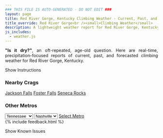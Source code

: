 ```yaml
---
### THIS FILE IS AUTO-GENERATED - DO NOT EDIT ###
layout: page
title: Red River Gorge, Kentucky Climbing Weather - Current, Past, and Forecasted Report
title_override: Red River Gorge<br /><small>Climbing Weather</small>
description: A lightweight weather report for Red River Gorge, Kentucky. Optimized for slow internet connections.
js_includes:
  - weather.js
---
```


<section class="measure center lh-copy f5-ns f6 ph2 mv4" style="text-align: justify;">
<strong>"Is it dry?"</strong>, an oft-repeated, age-old question. Here are real-time,
precipitation-focused reports of current, past, and forecasted climbing weather for Red River Gorge, Kentucky.
</section>

<p id="settings-toggle" class="mw5 b center tc hover-light-red black-70 pointer">Show Instructions</p>
<section id="settings" class="overflow-hidden" style="display:none;">
    <div class="mv2 ph2 center">
        <div class="fn f6 tc pv2">
            <p class="measure lh-copy center"><strong>Show/hide hourly forecasts</strong> by clicking the desired day.</p>
            <hr class="mw5 p0 mv2 o-60 b0 bt b--light-red light-red bg-light-red">
            <p class="measure lh-copy center"><strong>Current and Past conditions</strong> are measured by the nearest weather station. <strong>Forecast conditions</strong> are calculated and polled separately.</p>
            <hr class="mw5 p0 mv2 o-60 b0 bt b--light-red light-red bg-light-red">
            <p class="measure lh-copy center"><strong>Having issues?</strong> Try <a id="clear-cache" class="no-underline relative fancy-link light-red hover-light-red" href="#">clearing the local cache</a>.</p>
            <hr class="mw5 p0 mv2 o-60 b0 bt b--light-red light-red bg-light-red">
            <p class="measure lh-copy center">Weather data sourced from <a class="no-underline fancy-link relative light-red" target="_blank" href="https://www.weather.gov/documentation/services-web-api">weather.gov</a>.</p>
        </div>
    </div>
</section>
<section id="weather" data-crag="red-river-gorge-kentucky" class="mv4-ns mv3 ph2 center"></section>
<section id="nearby" class="tc lh-copy">
  <h3>Nearby Crags</h3>
<a class="nowrap no-underline fancy-link relative light-red mh3" href="/crags/jackson-falls-illinois-weather.html">Jackson Falls</a>
<a class="nowrap no-underline fancy-link relative light-red mh3" href="/crags/foster-falls-tennessee-weather.html">Foster Falls</a>
<a class="nowrap no-underline fancy-link relative light-red mh3" href="/crags/seneca-rocks-west-virginia-weather.html">Seneca Rocks</a>
</section>
<section id="nearby" class="tc lh-copy">
  <h3>Other Metros</h3>
  <select class="ma1 bg-near-white pa2" id="stateSel">
    <option value="Texas">Texas</option>
    <option value="Washington">Washington</option>
    <option value="Colorado">Colorado</option>
    <option value="Tennessee" selected>Tennessee</option>
    <option value="Utah">Utah</option>
    <option value="California">California</option>
  </select>
  <select class="ma1 bg-near-white pa2" id="citySel">
    <option value="Nashville" selected>Nashville</option>
  </select>
  <a id="selectMetro" class="f6 link dim ph3 pv2 ma1 dib white bg-light-red" href="/crags/nashville-tennessee-weather.html">Select Metro</a>
  <script>
    var states = [];
    states["Texas"] = "Austin"
    states["Washington"] = "Seattle"
    states["Colorado"] = "Denver"
    states["Tennessee"] = "Nashville"
    states["Utah"] = "Salt Lake City"
    states["California"] = "San Francisco|Los Angeles"
  </script>
</section>
{% include feedback.html %}
<p id="issues-toggle" class="mw5 b center tc hover-light-red black-70 pointer">Show Known Issues</p>
<section id="issues" class="overflow-hidden tc f6">
</section>

<script>
  var weekly_JKL_47_57 = {"updated":"2021-10-03T07:43:33+00:00","units":"us","forecastGenerator":"BaselineForecastGenerator","generatedAt":"2021-10-03T08:42:31+00:00","updateTime":"2021-10-03T07:43:33+00:00","validTimes":"2021-10-03T01:00:00+00:00/P8D","elevation":{"value":270.0528,"unitCode":"unit:m"},"periods":[{"number":1,"name":"Overnight","startTime":"2021-10-03T04:00:00-04:00","endTime":"2021-10-03T06:00:00-04:00","isDaytime":false,"temperature":63,"temperatureUnit":"F","temperatureTrend":"rising","windSpeed":"5 mph","windDirection":"SSW","icon":"https://api.weather.gov/icons/land/night/tsra,60?size=medium","shortForecast":"Showers And Thunderstorms Likely","detailedForecast":"Rain showers likely before 5am, then showers and thunderstorms likely. Cloudy. Low around 63, with temperatures rising to around 65 overnight. South southwest wind around 5 mph. Chance of precipitation is 60%. New rainfall amounts less than a tenth of an inch possible."},{"number":2,"name":"Sunday","startTime":"2021-10-03T06:00:00-04:00","endTime":"2021-10-03T18:00:00-04:00","isDaytime":true,"temperature":73,"temperatureUnit":"F","temperatureTrend":"falling","windSpeed":"5 to 9 mph","windDirection":"SSW","icon":"https://api.weather.gov/icons/land/day/tsra,80?size=medium","shortForecast":"Showers And Thunderstorms","detailedForecast":"Showers and thunderstorms. Cloudy. High near 73, with temperatures falling to around 69 in the afternoon. South southwest wind 5 to 9 mph, with gusts as high as 18 mph. Chance of precipitation is 80%. New rainfall amounts between a half and three quarters of an inch possible."},{"number":3,"name":"Sunday Night","startTime":"2021-10-03T18:00:00-04:00","endTime":"2021-10-04T06:00:00-04:00","isDaytime":false,"temperature":62,"temperatureUnit":"F","temperatureTrend":"rising","windSpeed":"2 to 7 mph","windDirection":"SSW","icon":"https://api.weather.gov/icons/land/night/tsra,80/tsra,50?size=medium","shortForecast":"Showers And Thunderstorms then Chance Showers And Thunderstorms","detailedForecast":"Showers and thunderstorms before 11pm, then a chance of showers and thunderstorms between 11pm and 2am, then a chance of showers and thunderstorms between 2am and 3am, then a slight chance of showers and thunderstorms. Mostly cloudy. Low around 62, with temperatures rising to around 63 overnight. South southwest wind 2 to 7 mph, with gusts as high as 16 mph. Chance of precipitation is 80%. New rainfall amounts between a quarter and half of an inch possible."},{"number":4,"name":"Monday","startTime":"2021-10-04T06:00:00-04:00","endTime":"2021-10-04T18:00:00-04:00","isDaytime":true,"temperature":75,"temperatureUnit":"F","temperatureTrend":"falling","windSpeed":"2 to 6 mph","windDirection":"SW","icon":"https://api.weather.gov/icons/land/day/tsra_sct,30/tsra_sct,40?size=medium","shortForecast":"Slight Chance Showers And Thunderstorms then Chance Showers And Thunderstorms","detailedForecast":"A slight chance of rain showers before 8am, then a slight chance of showers and thunderstorms between 8am and 11am, then a chance of showers and thunderstorms between 11am and 2pm, then a chance of showers and thunderstorms. Partly sunny. High near 75, with temperatures falling to around 71 in the afternoon. Southwest wind 2 to 6 mph. Chance of precipitation is 40%. New rainfall amounts less than a tenth of an inch possible."},{"number":5,"name":"Monday Night","startTime":"2021-10-04T18:00:00-04:00","endTime":"2021-10-05T06:00:00-04:00","isDaytime":false,"temperature":59,"temperatureUnit":"F","temperatureTrend":"rising","windSpeed":"2 mph","windDirection":"SW","icon":"https://api.weather.gov/icons/land/night/tsra_hi,40/sct?size=medium","shortForecast":"Chance Showers And Thunderstorms then Partly Cloudy","detailedForecast":"A chance of showers and thunderstorms before 10pm. Partly cloudy. Low around 59, with temperatures rising to around 60 overnight. Southwest wind around 2 mph. Chance of precipitation is 40%. New rainfall amounts less than a tenth of an inch possible."},{"number":6,"name":"Tuesday","startTime":"2021-10-05T06:00:00-04:00","endTime":"2021-10-05T18:00:00-04:00","isDaytime":true,"temperature":77,"temperatureUnit":"F","temperatureTrend":null,"windSpeed":"1 to 5 mph","windDirection":"ENE","icon":"https://api.weather.gov/icons/land/day/rain_showers,20/tsra_sct,40?size=medium","shortForecast":"Chance Rain Showers then Chance Showers And Thunderstorms","detailedForecast":"A chance of rain showers between 10am and 2pm, then a chance of showers and thunderstorms. Partly sunny, with a high near 77. Chance of precipitation is 40%."},{"number":7,"name":"Tuesday Night","startTime":"2021-10-05T18:00:00-04:00","endTime":"2021-10-06T06:00:00-04:00","isDaytime":false,"temperature":61,"temperatureUnit":"F","temperatureTrend":null,"windSpeed":"5 mph","windDirection":"E","icon":"https://api.weather.gov/icons/land/night/tsra_sct,40?size=medium","shortForecast":"Chance Showers And Thunderstorms","detailedForecast":"A chance of showers and thunderstorms before 11pm, then a chance of showers and thunderstorms. Mostly cloudy, with a low around 61. Chance of precipitation is 40%."},{"number":8,"name":"Wednesday","startTime":"2021-10-06T06:00:00-04:00","endTime":"2021-10-06T18:00:00-04:00","isDaytime":true,"temperature":75,"temperatureUnit":"F","temperatureTrend":null,"windSpeed":"6 mph","windDirection":"SE","icon":"https://api.weather.gov/icons/land/day/tsra,50/tsra,80?size=medium","shortForecast":"Showers And Thunderstorms","detailedForecast":"Showers and thunderstorms. Mostly cloudy, with a high near 75. Chance of precipitation is 80%."},{"number":9,"name":"Wednesday Night","startTime":"2021-10-06T18:00:00-04:00","endTime":"2021-10-07T06:00:00-04:00","isDaytime":false,"temperature":60,"temperatureUnit":"F","temperatureTrend":null,"windSpeed":"3 mph","windDirection":"ESE","icon":"https://api.weather.gov/icons/land/night/tsra_sct,70/tsra_sct,60?size=medium","shortForecast":"Showers And Thunderstorms Likely","detailedForecast":"Showers and thunderstorms likely. Mostly cloudy, with a low around 60. Chance of precipitation is 70%."},{"number":10,"name":"Thursday","startTime":"2021-10-07T06:00:00-04:00","endTime":"2021-10-07T18:00:00-04:00","isDaytime":true,"temperature":74,"temperatureUnit":"F","temperatureTrend":null,"windSpeed":"1 to 5 mph","windDirection":"ESE","icon":"https://api.weather.gov/icons/land/day/tsra_sct,50/tsra_sct,70?size=medium","shortForecast":"Showers And Thunderstorms Likely","detailedForecast":"A chance of rain showers before 8am, then showers and thunderstorms likely. Mostly cloudy, with a high near 74. Chance of precipitation is 70%."},{"number":11,"name":"Thursday Night","startTime":"2021-10-07T18:00:00-04:00","endTime":"2021-10-08T06:00:00-04:00","isDaytime":false,"temperature":59,"temperatureUnit":"F","temperatureTrend":null,"windSpeed":"3 mph","windDirection":"SSE","icon":"https://api.weather.gov/icons/land/night/tsra_sct,70/tsra_sct,30?size=medium","shortForecast":"Showers And Thunderstorms Likely","detailedForecast":"Showers and thunderstorms likely. Mostly cloudy, with a low around 59. Chance of precipitation is 70%."},{"number":12,"name":"Friday","startTime":"2021-10-08T06:00:00-04:00","endTime":"2021-10-08T18:00:00-04:00","isDaytime":true,"temperature":74,"temperatureUnit":"F","temperatureTrend":null,"windSpeed":"3 mph","windDirection":"SW","icon":"https://api.weather.gov/icons/land/day/rain_showers,30/tsra_hi,50?size=medium","shortForecast":"Chance Rain Showers","detailedForecast":"A chance of rain showers before 2pm, then a chance of showers and thunderstorms. Partly sunny, with a high near 74. Chance of precipitation is 50%."},{"number":13,"name":"Friday Night","startTime":"2021-10-08T18:00:00-04:00","endTime":"2021-10-09T06:00:00-04:00","isDaytime":false,"temperature":57,"temperatureUnit":"F","temperatureTrend":null,"windSpeed":"2 mph","windDirection":"SSW","icon":"https://api.weather.gov/icons/land/night/tsra_hi,40/sct?size=medium","shortForecast":"Chance Showers And Thunderstorms then Partly Cloudy","detailedForecast":"A chance of showers and thunderstorms before 10pm. Partly cloudy, with a low around 57. Chance of precipitation is 40%."},{"number":14,"name":"Saturday","startTime":"2021-10-09T06:00:00-04:00","endTime":"2021-10-09T18:00:00-04:00","isDaytime":true,"temperature":76,"temperatureUnit":"F","temperatureTrend":null,"windSpeed":"5 mph","windDirection":"SSW","icon":"https://api.weather.gov/icons/land/day/sct/rain_showers,20?size=medium","shortForecast":"Mostly Sunny then Slight Chance Rain Showers","detailedForecast":"A slight chance of rain showers after 1pm. Mostly sunny, with a high near 76. Chance of precipitation is 20%."}]}
  var hourly_JKL_47_57 = {"@context":["https://geojson.org/geojson-ld/geojson-context.jsonld",{"@version":"1.1","wx":"https://api.weather.gov/ontology#","geo":"http://www.opengis.net/ont/geosparql#","unit":"http://codes.wmo.int/common/unit/","@vocab":"https://api.weather.gov/ontology#"}],"type":"Feature","geometry":{"type":"Polygon","coordinates":[[[-83.7102083,37.7926247],[-83.7125498,37.7704513],[-83.68449530000001,37.7685983],[-83.6821481,37.7907716],[-83.7102083,37.7926247]]]},"properties":{"updated":"2021-10-03T07:43:33+00:00","units":"us","forecastGenerator":"HourlyForecastGenerator","generatedAt":"2021-10-03T08:42:32+00:00","updateTime":"2021-10-03T07:43:33+00:00","validTimes":"2021-10-03T01:00:00+00:00/P8D","elevation":{"value":270.0528,"unitCode":"unit:m"},"periods":[{"number":1,"name":"","startTime":"2021-10-03T04:00:00-04:00","endTime":"2021-10-03T05:00:00-04:00","isDaytime":false,"temperature":66,"temperatureUnit":"F","temperatureTrend":null,"windSpeed":"5 mph","windDirection":"SSW","icon":"https://api.weather.gov/icons/land/night/rain_showers,60?size=small","shortForecast":"Rain Showers Likely","detailedForecast":""},{"number":2,"name":"","startTime":"2021-10-03T05:00:00-04:00","endTime":"2021-10-03T06:00:00-04:00","isDaytime":false,"temperature":65,"temperatureUnit":"F","temperatureTrend":null,"windSpeed":"5 mph","windDirection":"SSW","icon":"https://api.weather.gov/icons/land/night/tsra,60?size=small","shortForecast":"Showers And Thunderstorms Likely","detailedForecast":""},{"number":3,"name":"","startTime":"2021-10-03T06:00:00-04:00","endTime":"2021-10-03T07:00:00-04:00","isDaytime":true,"temperature":63,"temperatureUnit":"F","temperatureTrend":null,"windSpeed":"5 mph","windDirection":"SSW","icon":"https://api.weather.gov/icons/land/day/tsra,60?size=small","shortForecast":"Showers And Thunderstorms Likely","detailedForecast":""},{"number":4,"name":"","startTime":"2021-10-03T07:00:00-04:00","endTime":"2021-10-03T08:00:00-04:00","isDaytime":true,"temperature":63,"temperatureUnit":"F","temperatureTrend":null,"windSpeed":"6 mph","windDirection":"SSW","icon":"https://api.weather.gov/icons/land/day/tsra,60?size=small","shortForecast":"Showers And Thunderstorms Likely","detailedForecast":""},{"number":5,"name":"","startTime":"2021-10-03T08:00:00-04:00","endTime":"2021-10-03T09:00:00-04:00","isDaytime":true,"temperature":65,"temperatureUnit":"F","temperatureTrend":null,"windSpeed":"6 mph","windDirection":"S","icon":"https://api.weather.gov/icons/land/day/tsra,60?size=small","shortForecast":"Showers And Thunderstorms Likely","detailedForecast":""},{"number":6,"name":"","startTime":"2021-10-03T09:00:00-04:00","endTime":"2021-10-03T10:00:00-04:00","isDaytime":true,"temperature":66,"temperatureUnit":"F","temperatureTrend":null,"windSpeed":"8 mph","windDirection":"SSW","icon":"https://api.weather.gov/icons/land/day/tsra,60?size=small","shortForecast":"Showers And Thunderstorms Likely","detailedForecast":""},{"number":7,"name":"","startTime":"2021-10-03T10:00:00-04:00","endTime":"2021-10-03T11:00:00-04:00","isDaytime":true,"temperature":68,"temperatureUnit":"F","temperatureTrend":null,"windSpeed":"7 mph","windDirection":"SSW","icon":"https://api.weather.gov/icons/land/day/tsra,70?size=small","shortForecast":"Showers And Thunderstorms Likely","detailedForecast":""},{"number":8,"name":"","startTime":"2021-10-03T11:00:00-04:00","endTime":"2021-10-03T12:00:00-04:00","isDaytime":true,"temperature":69,"temperatureUnit":"F","temperatureTrend":null,"windSpeed":"7 mph","windDirection":"SSW","icon":"https://api.weather.gov/icons/land/day/tsra,80?size=small","shortForecast":"Showers And Thunderstorms","detailedForecast":""},{"number":9,"name":"","startTime":"2021-10-03T12:00:00-04:00","endTime":"2021-10-03T13:00:00-04:00","isDaytime":true,"temperature":70,"temperatureUnit":"F","temperatureTrend":null,"windSpeed":"8 mph","windDirection":"SSW","icon":"https://api.weather.gov/icons/land/day/tsra,80?size=small","shortForecast":"Showers And Thunderstorms","detailedForecast":""},{"number":10,"name":"","startTime":"2021-10-03T13:00:00-04:00","endTime":"2021-10-03T14:00:00-04:00","isDaytime":true,"temperature":72,"temperatureUnit":"F","temperatureTrend":null,"windSpeed":"9 mph","windDirection":"SSW","icon":"https://api.weather.gov/icons/land/day/tsra,80?size=small","shortForecast":"Showers And Thunderstorms","detailedForecast":""},{"number":11,"name":"","startTime":"2021-10-03T14:00:00-04:00","endTime":"2021-10-03T15:00:00-04:00","isDaytime":true,"temperature":71,"temperatureUnit":"F","temperatureTrend":null,"windSpeed":"8 mph","windDirection":"SSW","icon":"https://api.weather.gov/icons/land/day/tsra,70?size=small","shortForecast":"Showers And Thunderstorms Likely","detailedForecast":""},{"number":12,"name":"","startTime":"2021-10-03T15:00:00-04:00","endTime":"2021-10-03T16:00:00-04:00","isDaytime":true,"temperature":72,"temperatureUnit":"F","temperatureTrend":null,"windSpeed":"8 mph","windDirection":"SSW","icon":"https://api.weather.gov/icons/land/day/tsra,70?size=small","shortForecast":"Showers And Thunderstorms Likely","detailedForecast":""},{"number":13,"name":"","startTime":"2021-10-03T16:00:00-04:00","endTime":"2021-10-03T17:00:00-04:00","isDaytime":true,"temperature":70,"temperatureUnit":"F","temperatureTrend":null,"windSpeed":"7 mph","windDirection":"SSW","icon":"https://api.weather.gov/icons/land/day/tsra,70?size=small","shortForecast":"Showers And Thunderstorms Likely","detailedForecast":""},{"number":14,"name":"","startTime":"2021-10-03T17:00:00-04:00","endTime":"2021-10-03T18:00:00-04:00","isDaytime":true,"temperature":69,"temperatureUnit":"F","temperatureTrend":null,"windSpeed":"7 mph","windDirection":"SSW","icon":"https://api.weather.gov/icons/land/day/tsra,70?size=small","shortForecast":"Showers And Thunderstorms Likely","detailedForecast":""},{"number":15,"name":"","startTime":"2021-10-03T18:00:00-04:00","endTime":"2021-10-03T19:00:00-04:00","isDaytime":false,"temperature":69,"temperatureUnit":"F","temperatureTrend":null,"windSpeed":"7 mph","windDirection":"SSW","icon":"https://api.weather.gov/icons/land/night/tsra,80?size=small","shortForecast":"Showers And Thunderstorms","detailedForecast":""},{"number":16,"name":"","startTime":"2021-10-03T19:00:00-04:00","endTime":"2021-10-03T20:00:00-04:00","isDaytime":false,"temperature":67,"temperatureUnit":"F","temperatureTrend":null,"windSpeed":"6 mph","windDirection":"S","icon":"https://api.weather.gov/icons/land/night/tsra?size=small","shortForecast":"Showers And Thunderstorms Likely","detailedForecast":""},{"number":17,"name":"","startTime":"2021-10-03T20:00:00-04:00","endTime":"2021-10-03T21:00:00-04:00","isDaytime":false,"temperature":66,"temperatureUnit":"F","temperatureTrend":null,"windSpeed":"6 mph","windDirection":"SSW","icon":"https://api.weather.gov/icons/land/night/tsra?size=small","shortForecast":"Showers And Thunderstorms Likely","detailedForecast":""},{"number":18,"name":"","startTime":"2021-10-03T21:00:00-04:00","endTime":"2021-10-03T22:00:00-04:00","isDaytime":false,"temperature":65,"temperatureUnit":"F","temperatureTrend":null,"windSpeed":"6 mph","windDirection":"SSW","icon":"https://api.weather.gov/icons/land/night/tsra?size=small","shortForecast":"Showers And Thunderstorms Likely","detailedForecast":""},{"number":19,"name":"","startTime":"2021-10-03T22:00:00-04:00","endTime":"2021-10-03T23:00:00-04:00","isDaytime":false,"temperature":64,"temperatureUnit":"F","temperatureTrend":null,"windSpeed":"6 mph","windDirection":"SSW","icon":"https://api.weather.gov/icons/land/night/tsra_sct?size=small","shortForecast":"Showers And Thunderstorms Likely","detailedForecast":""},{"number":20,"name":"","startTime":"2021-10-03T23:00:00-04:00","endTime":"2021-10-04T00:00:00-04:00","isDaytime":false,"temperature":64,"temperatureUnit":"F","temperatureTrend":null,"windSpeed":"5 mph","windDirection":"SSW","icon":"https://api.weather.gov/icons/land/night/tsra?size=small","shortForecast":"Chance Showers And Thunderstorms","detailedForecast":""},{"number":21,"name":"","startTime":"2021-10-04T00:00:00-04:00","endTime":"2021-10-04T01:00:00-04:00","isDaytime":false,"temperature":64,"temperatureUnit":"F","temperatureTrend":null,"windSpeed":"6 mph","windDirection":"SSW","icon":"https://api.weather.gov/icons/land/night/tsra?size=small","shortForecast":"Chance Showers And Thunderstorms","detailedForecast":""},{"number":22,"name":"","startTime":"2021-10-04T01:00:00-04:00","endTime":"2021-10-04T02:00:00-04:00","isDaytime":false,"temperature":64,"temperatureUnit":"F","temperatureTrend":null,"windSpeed":"5 mph","windDirection":"SSW","icon":"https://api.weather.gov/icons/land/night/tsra?size=small","shortForecast":"Chance Showers And Thunderstorms","detailedForecast":""},{"number":23,"name":"","startTime":"2021-10-04T02:00:00-04:00","endTime":"2021-10-04T03:00:00-04:00","isDaytime":false,"temperature":64,"temperatureUnit":"F","temperatureTrend":null,"windSpeed":"5 mph","windDirection":"SSW","icon":"https://api.weather.gov/icons/land/night/tsra?size=small","shortForecast":"Chance Showers And Thunderstorms","detailedForecast":""},{"number":24,"name":"","startTime":"2021-10-04T03:00:00-04:00","endTime":"2021-10-04T04:00:00-04:00","isDaytime":false,"temperature":63,"temperatureUnit":"F","temperatureTrend":null,"windSpeed":"3 mph","windDirection":"SSW","icon":"https://api.weather.gov/icons/land/night/tsra?size=small","shortForecast":"Slight Chance Showers And Thunderstorms","detailedForecast":""},{"number":25,"name":"","startTime":"2021-10-04T04:00:00-04:00","endTime":"2021-10-04T05:00:00-04:00","isDaytime":false,"temperature":63,"temperatureUnit":"F","temperatureTrend":null,"windSpeed":"3 mph","windDirection":"SW","icon":"https://api.weather.gov/icons/land/night/tsra?size=small","shortForecast":"Slight Chance Showers And Thunderstorms","detailedForecast":""},{"number":26,"name":"","startTime":"2021-10-04T05:00:00-04:00","endTime":"2021-10-04T06:00:00-04:00","isDaytime":false,"temperature":63,"temperatureUnit":"F","temperatureTrend":null,"windSpeed":"2 mph","windDirection":"SW","icon":"https://api.weather.gov/icons/land/night/rain_showers?size=small","shortForecast":"Slight Chance Rain Showers","detailedForecast":""},{"number":27,"name":"","startTime":"2021-10-04T06:00:00-04:00","endTime":"2021-10-04T07:00:00-04:00","isDaytime":true,"temperature":62,"temperatureUnit":"F","temperatureTrend":null,"windSpeed":"2 mph","windDirection":"SW","icon":"https://api.weather.gov/icons/land/day/rain_showers?size=small","shortForecast":"Slight Chance Rain Showers","detailedForecast":""},{"number":28,"name":"","startTime":"2021-10-04T07:00:00-04:00","endTime":"2021-10-04T08:00:00-04:00","isDaytime":true,"temperature":63,"temperatureUnit":"F","temperatureTrend":null,"windSpeed":"3 mph","windDirection":"SW","icon":"https://api.weather.gov/icons/land/day/rain_showers?size=small","shortForecast":"Slight Chance Rain Showers","detailedForecast":""},{"number":29,"name":"","startTime":"2021-10-04T08:00:00-04:00","endTime":"2021-10-04T09:00:00-04:00","isDaytime":true,"temperature":64,"temperatureUnit":"F","temperatureTrend":null,"windSpeed":"3 mph","windDirection":"SW","icon":"https://api.weather.gov/icons/land/day/tsra?size=small","shortForecast":"Slight Chance Showers And Thunderstorms","detailedForecast":""},{"number":30,"name":"","startTime":"2021-10-04T09:00:00-04:00","endTime":"2021-10-04T10:00:00-04:00","isDaytime":true,"temperature":65,"temperatureUnit":"F","temperatureTrend":null,"windSpeed":"5 mph","windDirection":"SW","icon":"https://api.weather.gov/icons/land/day/tsra_sct?size=small","shortForecast":"Slight Chance Showers And Thunderstorms","detailedForecast":""},{"number":31,"name":"","startTime":"2021-10-04T10:00:00-04:00","endTime":"2021-10-04T11:00:00-04:00","isDaytime":true,"temperature":66,"temperatureUnit":"F","temperatureTrend":null,"windSpeed":"6 mph","windDirection":"SW","icon":"https://api.weather.gov/icons/land/day/tsra_sct?size=small","shortForecast":"Slight Chance Showers And Thunderstorms","detailedForecast":""},{"number":32,"name":"","startTime":"2021-10-04T11:00:00-04:00","endTime":"2021-10-04T12:00:00-04:00","isDaytime":true,"temperature":69,"temperatureUnit":"F","temperatureTrend":null,"windSpeed":"6 mph","windDirection":"SW","icon":"https://api.weather.gov/icons/land/day/tsra_sct?size=small","shortForecast":"Chance Showers And Thunderstorms","detailedForecast":""},{"number":33,"name":"","startTime":"2021-10-04T12:00:00-04:00","endTime":"2021-10-04T13:00:00-04:00","isDaytime":true,"temperature":70,"temperatureUnit":"F","temperatureTrend":null,"windSpeed":"6 mph","windDirection":"SW","icon":"https://api.weather.gov/icons/land/day/tsra_sct?size=small","shortForecast":"Chance Showers And Thunderstorms","detailedForecast":""},{"number":34,"name":"","startTime":"2021-10-04T13:00:00-04:00","endTime":"2021-10-04T14:00:00-04:00","isDaytime":true,"temperature":71,"temperatureUnit":"F","temperatureTrend":null,"windSpeed":"6 mph","windDirection":"WSW","icon":"https://api.weather.gov/icons/land/day/tsra_hi?size=small","shortForecast":"Chance Showers And Thunderstorms","detailedForecast":""},{"number":35,"name":"","startTime":"2021-10-04T14:00:00-04:00","endTime":"2021-10-04T15:00:00-04:00","isDaytime":true,"temperature":72,"temperatureUnit":"F","temperatureTrend":null,"windSpeed":"6 mph","windDirection":"WSW","icon":"https://api.weather.gov/icons/land/day/tsra_hi?size=small","shortForecast":"Chance Showers And Thunderstorms","detailedForecast":""},{"number":36,"name":"","startTime":"2021-10-04T15:00:00-04:00","endTime":"2021-10-04T16:00:00-04:00","isDaytime":true,"temperature":73,"temperatureUnit":"F","temperatureTrend":null,"windSpeed":"5 mph","windDirection":"WSW","icon":"https://api.weather.gov/icons/land/day/tsra_hi?size=small","shortForecast":"Chance Showers And Thunderstorms","detailedForecast":""},{"number":37,"name":"","startTime":"2021-10-04T16:00:00-04:00","endTime":"2021-10-04T17:00:00-04:00","isDaytime":true,"temperature":72,"temperatureUnit":"F","temperatureTrend":null,"windSpeed":"3 mph","windDirection":"W","icon":"https://api.weather.gov/icons/land/day/tsra_hi?size=small","shortForecast":"Chance Showers And Thunderstorms","detailedForecast":""},{"number":38,"name":"","startTime":"2021-10-04T17:00:00-04:00","endTime":"2021-10-04T18:00:00-04:00","isDaytime":true,"temperature":71,"temperatureUnit":"F","temperatureTrend":null,"windSpeed":"3 mph","windDirection":"W","icon":"https://api.weather.gov/icons/land/day/tsra_hi?size=small","shortForecast":"Chance Showers And Thunderstorms","detailedForecast":""},{"number":39,"name":"","startTime":"2021-10-04T18:00:00-04:00","endTime":"2021-10-04T19:00:00-04:00","isDaytime":false,"temperature":69,"temperatureUnit":"F","temperatureTrend":null,"windSpeed":"2 mph","windDirection":"W","icon":"https://api.weather.gov/icons/land/night/tsra_hi?size=small","shortForecast":"Chance Showers And Thunderstorms","detailedForecast":""},{"number":40,"name":"","startTime":"2021-10-04T19:00:00-04:00","endTime":"2021-10-04T20:00:00-04:00","isDaytime":false,"temperature":67,"temperatureUnit":"F","temperatureTrend":null,"windSpeed":"2 mph","windDirection":"W","icon":"https://api.weather.gov/icons/land/night/tsra_hi?size=small","shortForecast":"Chance Showers And Thunderstorms","detailedForecast":""},{"number":41,"name":"","startTime":"2021-10-04T20:00:00-04:00","endTime":"2021-10-04T21:00:00-04:00","isDaytime":false,"temperature":65,"temperatureUnit":"F","temperatureTrend":null,"windSpeed":"2 mph","windDirection":"W","icon":"https://api.weather.gov/icons/land/night/tsra_hi?size=small","shortForecast":"Slight Chance Showers And Thunderstorms","detailedForecast":""},{"number":42,"name":"","startTime":"2021-10-04T21:00:00-04:00","endTime":"2021-10-04T22:00:00-04:00","isDaytime":false,"temperature":64,"temperatureUnit":"F","temperatureTrend":null,"windSpeed":"2 mph","windDirection":"W","icon":"https://api.weather.gov/icons/land/night/tsra_hi?size=small","shortForecast":"Slight Chance Showers And Thunderstorms","detailedForecast":""},{"number":43,"name":"","startTime":"2021-10-04T22:00:00-04:00","endTime":"2021-10-04T23:00:00-04:00","isDaytime":false,"temperature":64,"temperatureUnit":"F","temperatureTrend":null,"windSpeed":"1 mph","windDirection":"W","icon":"https://api.weather.gov/icons/land/night/sct?size=small","shortForecast":"Partly Cloudy","detailedForecast":""},{"number":44,"name":"","startTime":"2021-10-04T23:00:00-04:00","endTime":"2021-10-05T00:00:00-04:00","isDaytime":false,"temperature":63,"temperatureUnit":"F","temperatureTrend":null,"windSpeed":"1 mph","windDirection":"W","icon":"https://api.weather.gov/icons/land/night/sct?size=small","shortForecast":"Partly Cloudy","detailedForecast":""},{"number":45,"name":"","startTime":"2021-10-05T00:00:00-04:00","endTime":"2021-10-05T01:00:00-04:00","isDaytime":false,"temperature":63,"temperatureUnit":"F","temperatureTrend":null,"windSpeed":"1 mph","windDirection":"W","icon":"https://api.weather.gov/icons/land/night/sct?size=small","shortForecast":"Partly Cloudy","detailedForecast":""},{"number":46,"name":"","startTime":"2021-10-05T01:00:00-04:00","endTime":"2021-10-05T02:00:00-04:00","isDaytime":false,"temperature":62,"temperatureUnit":"F","temperatureTrend":null,"windSpeed":"2 mph","windDirection":"SW","icon":"https://api.weather.gov/icons/land/night/sct?size=small","shortForecast":"Partly Cloudy","detailedForecast":""},{"number":47,"name":"","startTime":"2021-10-05T02:00:00-04:00","endTime":"2021-10-05T03:00:00-04:00","isDaytime":false,"temperature":62,"temperatureUnit":"F","temperatureTrend":null,"windSpeed":"2 mph","windDirection":"SSW","icon":"https://api.weather.gov/icons/land/night/sct?size=small","shortForecast":"Partly Cloudy","detailedForecast":""},{"number":48,"name":"","startTime":"2021-10-05T03:00:00-04:00","endTime":"2021-10-05T04:00:00-04:00","isDaytime":false,"temperature":61,"temperatureUnit":"F","temperatureTrend":null,"windSpeed":"2 mph","windDirection":"S","icon":"https://api.weather.gov/icons/land/night/sct?size=small","shortForecast":"Partly Cloudy","detailedForecast":""},{"number":49,"name":"","startTime":"2021-10-05T04:00:00-04:00","endTime":"2021-10-05T05:00:00-04:00","isDaytime":false,"temperature":61,"temperatureUnit":"F","temperatureTrend":null,"windSpeed":"1 mph","windDirection":"ESE","icon":"https://api.weather.gov/icons/land/night/sct?size=small","shortForecast":"Partly Cloudy","detailedForecast":""},{"number":50,"name":"","startTime":"2021-10-05T05:00:00-04:00","endTime":"2021-10-05T06:00:00-04:00","isDaytime":false,"temperature":60,"temperatureUnit":"F","temperatureTrend":null,"windSpeed":"1 mph","windDirection":"ENE","icon":"https://api.weather.gov/icons/land/night/bkn?size=small","shortForecast":"Mostly Cloudy","detailedForecast":""},{"number":51,"name":"","startTime":"2021-10-05T06:00:00-04:00","endTime":"2021-10-05T07:00:00-04:00","isDaytime":true,"temperature":59,"temperatureUnit":"F","temperatureTrend":null,"windSpeed":"1 mph","windDirection":"ENE","icon":"https://api.weather.gov/icons/land/day/bkn?size=small","shortForecast":"Partly Sunny","detailedForecast":""},{"number":52,"name":"","startTime":"2021-10-05T07:00:00-04:00","endTime":"2021-10-05T08:00:00-04:00","isDaytime":true,"temperature":59,"temperatureUnit":"F","temperatureTrend":null,"windSpeed":"1 mph","windDirection":"ENE","icon":"https://api.weather.gov/icons/land/day/bkn?size=small","shortForecast":"Partly Sunny","detailedForecast":""},{"number":53,"name":"","startTime":"2021-10-05T08:00:00-04:00","endTime":"2021-10-05T09:00:00-04:00","isDaytime":true,"temperature":60,"temperatureUnit":"F","temperatureTrend":null,"windSpeed":"1 mph","windDirection":"ENE","icon":"https://api.weather.gov/icons/land/day/bkn?size=small","shortForecast":"Mostly Cloudy","detailedForecast":""},{"number":54,"name":"","startTime":"2021-10-05T09:00:00-04:00","endTime":"2021-10-05T10:00:00-04:00","isDaytime":true,"temperature":63,"temperatureUnit":"F","temperatureTrend":null,"windSpeed":"2 mph","windDirection":"ENE","icon":"https://api.weather.gov/icons/land/day/bkn?size=small","shortForecast":"Mostly Cloudy","detailedForecast":""},{"number":55,"name":"","startTime":"2021-10-05T10:00:00-04:00","endTime":"2021-10-05T11:00:00-04:00","isDaytime":true,"temperature":66,"temperatureUnit":"F","temperatureTrend":null,"windSpeed":"2 mph","windDirection":"ENE","icon":"https://api.weather.gov/icons/land/day/rain_showers?size=small","shortForecast":"Slight Chance Rain Showers","detailedForecast":""},{"number":56,"name":"","startTime":"2021-10-05T11:00:00-04:00","endTime":"2021-10-05T12:00:00-04:00","isDaytime":true,"temperature":69,"temperatureUnit":"F","temperatureTrend":null,"windSpeed":"3 mph","windDirection":"ENE","icon":"https://api.weather.gov/icons/land/day/rain_showers?size=small","shortForecast":"Slight Chance Rain Showers","detailedForecast":""},{"number":57,"name":"","startTime":"2021-10-05T12:00:00-04:00","endTime":"2021-10-05T13:00:00-04:00","isDaytime":true,"temperature":71,"temperatureUnit":"F","temperatureTrend":null,"windSpeed":"3 mph","windDirection":"E","icon":"https://api.weather.gov/icons/land/day/rain_showers?size=small","shortForecast":"Slight Chance Rain Showers","detailedForecast":""},{"number":58,"name":"","startTime":"2021-10-05T13:00:00-04:00","endTime":"2021-10-05T14:00:00-04:00","isDaytime":true,"temperature":73,"temperatureUnit":"F","temperatureTrend":null,"windSpeed":"3 mph","windDirection":"E","icon":"https://api.weather.gov/icons/land/day/rain_showers?size=small","shortForecast":"Chance Rain Showers","detailedForecast":""},{"number":59,"name":"","startTime":"2021-10-05T14:00:00-04:00","endTime":"2021-10-05T15:00:00-04:00","isDaytime":true,"temperature":74,"temperatureUnit":"F","temperatureTrend":null,"windSpeed":"3 mph","windDirection":"E","icon":"https://api.weather.gov/icons/land/day/tsra_sct?size=small","shortForecast":"Chance Showers And Thunderstorms","detailedForecast":""},{"number":60,"name":"","startTime":"2021-10-05T15:00:00-04:00","endTime":"2021-10-05T16:00:00-04:00","isDaytime":true,"temperature":75,"temperatureUnit":"F","temperatureTrend":null,"windSpeed":"3 mph","windDirection":"E","icon":"https://api.weather.gov/icons/land/day/tsra_hi?size=small","shortForecast":"Chance Showers And Thunderstorms","detailedForecast":""},{"number":61,"name":"","startTime":"2021-10-05T16:00:00-04:00","endTime":"2021-10-05T17:00:00-04:00","isDaytime":true,"temperature":75,"temperatureUnit":"F","temperatureTrend":null,"windSpeed":"5 mph","windDirection":"ENE","icon":"https://api.weather.gov/icons/land/day/tsra_sct?size=small","shortForecast":"Chance Showers And Thunderstorms","detailedForecast":""},{"number":62,"name":"","startTime":"2021-10-05T17:00:00-04:00","endTime":"2021-10-05T18:00:00-04:00","isDaytime":true,"temperature":74,"temperatureUnit":"F","temperatureTrend":null,"windSpeed":"5 mph","windDirection":"ENE","icon":"https://api.weather.gov/icons/land/day/tsra_sct?size=small","shortForecast":"Chance Showers And Thunderstorms","detailedForecast":""},{"number":63,"name":"","startTime":"2021-10-05T18:00:00-04:00","endTime":"2021-10-05T19:00:00-04:00","isDaytime":false,"temperature":72,"temperatureUnit":"F","temperatureTrend":null,"windSpeed":"5 mph","windDirection":"ENE","icon":"https://api.weather.gov/icons/land/night/tsra_sct?size=small","shortForecast":"Chance Showers And Thunderstorms","detailedForecast":""},{"number":64,"name":"","startTime":"2021-10-05T19:00:00-04:00","endTime":"2021-10-05T20:00:00-04:00","isDaytime":false,"temperature":69,"temperatureUnit":"F","temperatureTrend":null,"windSpeed":"3 mph","windDirection":"ENE","icon":"https://api.weather.gov/icons/land/night/tsra_sct?size=small","shortForecast":"Chance Showers And Thunderstorms","detailedForecast":""},{"number":65,"name":"","startTime":"2021-10-05T20:00:00-04:00","endTime":"2021-10-05T21:00:00-04:00","isDaytime":false,"temperature":66,"temperatureUnit":"F","temperatureTrend":null,"windSpeed":"3 mph","windDirection":"ENE","icon":"https://api.weather.gov/icons/land/night/tsra?size=small","shortForecast":"Chance Showers And Thunderstorms","detailedForecast":""},{"number":66,"name":"","startTime":"2021-10-05T21:00:00-04:00","endTime":"2021-10-05T22:00:00-04:00","isDaytime":false,"temperature":65,"temperatureUnit":"F","temperatureTrend":null,"windSpeed":"3 mph","windDirection":"E","icon":"https://api.weather.gov/icons/land/night/tsra?size=small","shortForecast":"Chance Showers And Thunderstorms","detailedForecast":""},{"number":67,"name":"","startTime":"2021-10-05T22:00:00-04:00","endTime":"2021-10-05T23:00:00-04:00","isDaytime":false,"temperature":64,"temperatureUnit":"F","temperatureTrend":null,"windSpeed":"3 mph","windDirection":"E","icon":"https://api.weather.gov/icons/land/night/tsra?size=small","shortForecast":"Chance Showers And Thunderstorms","detailedForecast":""},{"number":68,"name":"","startTime":"2021-10-05T23:00:00-04:00","endTime":"2021-10-06T00:00:00-04:00","isDaytime":false,"temperature":64,"temperatureUnit":"F","temperatureTrend":null,"windSpeed":"3 mph","windDirection":"E","icon":"https://api.weather.gov/icons/land/night/tsra?size=small","shortForecast":"Chance Showers And Thunderstorms","detailedForecast":""},{"number":69,"name":"","startTime":"2021-10-06T00:00:00-04:00","endTime":"2021-10-06T01:00:00-04:00","isDaytime":false,"temperature":64,"temperatureUnit":"F","temperatureTrend":null,"windSpeed":"3 mph","windDirection":"E","icon":"https://api.weather.gov/icons/land/night/tsra?size=small","shortForecast":"Chance Showers And Thunderstorms","detailedForecast":""},{"number":70,"name":"","startTime":"2021-10-06T01:00:00-04:00","endTime":"2021-10-06T02:00:00-04:00","isDaytime":false,"temperature":63,"temperatureUnit":"F","temperatureTrend":null,"windSpeed":"5 mph","windDirection":"ESE","icon":"https://api.weather.gov/icons/land/night/tsra?size=small","shortForecast":"Chance Showers And Thunderstorms","detailedForecast":""},{"number":71,"name":"","startTime":"2021-10-06T02:00:00-04:00","endTime":"2021-10-06T03:00:00-04:00","isDaytime":false,"temperature":63,"temperatureUnit":"F","temperatureTrend":null,"windSpeed":"5 mph","windDirection":"ESE","icon":"https://api.weather.gov/icons/land/night/rain_showers?size=small","shortForecast":"Chance Rain Showers","detailedForecast":""},{"number":72,"name":"","startTime":"2021-10-06T03:00:00-04:00","endTime":"2021-10-06T04:00:00-04:00","isDaytime":false,"temperature":63,"temperatureUnit":"F","temperatureTrend":null,"windSpeed":"5 mph","windDirection":"ESE","icon":"https://api.weather.gov/icons/land/night/rain_showers?size=small","shortForecast":"Chance Rain Showers","detailedForecast":""},{"number":73,"name":"","startTime":"2021-10-06T04:00:00-04:00","endTime":"2021-10-06T05:00:00-04:00","isDaytime":false,"temperature":63,"temperatureUnit":"F","temperatureTrend":null,"windSpeed":"3 mph","windDirection":"ESE","icon":"https://api.weather.gov/icons/land/night/rain_showers?size=small","shortForecast":"Chance Rain Showers","detailedForecast":""},{"number":74,"name":"","startTime":"2021-10-06T05:00:00-04:00","endTime":"2021-10-06T06:00:00-04:00","isDaytime":false,"temperature":63,"temperatureUnit":"F","temperatureTrend":null,"windSpeed":"3 mph","windDirection":"ESE","icon":"https://api.weather.gov/icons/land/night/tsra?size=small","shortForecast":"Chance Showers And Thunderstorms","detailedForecast":""},{"number":75,"name":"","startTime":"2021-10-06T06:00:00-04:00","endTime":"2021-10-06T07:00:00-04:00","isDaytime":true,"temperature":62,"temperatureUnit":"F","temperatureTrend":null,"windSpeed":"3 mph","windDirection":"ESE","icon":"https://api.weather.gov/icons/land/day/tsra?size=small","shortForecast":"Chance Showers And Thunderstorms","detailedForecast":""},{"number":76,"name":"","startTime":"2021-10-06T07:00:00-04:00","endTime":"2021-10-06T08:00:00-04:00","isDaytime":true,"temperature":62,"temperatureUnit":"F","temperatureTrend":null,"windSpeed":"5 mph","windDirection":"ESE","icon":"https://api.weather.gov/icons/land/day/tsra?size=small","shortForecast":"Chance Showers And Thunderstorms","detailedForecast":""},{"number":77,"name":"","startTime":"2021-10-06T08:00:00-04:00","endTime":"2021-10-06T09:00:00-04:00","isDaytime":true,"temperature":62,"temperatureUnit":"F","temperatureTrend":null,"windSpeed":"5 mph","windDirection":"ESE","icon":"https://api.weather.gov/icons/land/day/rain_showers?size=small","shortForecast":"Chance Rain Showers","detailedForecast":""},{"number":78,"name":"","startTime":"2021-10-06T09:00:00-04:00","endTime":"2021-10-06T10:00:00-04:00","isDaytime":true,"temperature":64,"temperatureUnit":"F","temperatureTrend":null,"windSpeed":"5 mph","windDirection":"ESE","icon":"https://api.weather.gov/icons/land/day/rain_showers?size=small","shortForecast":"Chance Rain Showers","detailedForecast":""},{"number":79,"name":"","startTime":"2021-10-06T10:00:00-04:00","endTime":"2021-10-06T11:00:00-04:00","isDaytime":true,"temperature":67,"temperatureUnit":"F","temperatureTrend":null,"windSpeed":"6 mph","windDirection":"SE","icon":"https://api.weather.gov/icons/land/day/rain_showers?size=small","shortForecast":"Chance Rain Showers","detailedForecast":""},{"number":80,"name":"","startTime":"2021-10-06T11:00:00-04:00","endTime":"2021-10-06T12:00:00-04:00","isDaytime":true,"temperature":69,"temperatureUnit":"F","temperatureTrend":null,"windSpeed":"6 mph","windDirection":"SE","icon":"https://api.weather.gov/icons/land/day/rain_showers?size=small","shortForecast":"Chance Rain Showers","detailedForecast":""},{"number":81,"name":"","startTime":"2021-10-06T12:00:00-04:00","endTime":"2021-10-06T13:00:00-04:00","isDaytime":true,"temperature":70,"temperatureUnit":"F","temperatureTrend":null,"windSpeed":"6 mph","windDirection":"SE","icon":"https://api.weather.gov/icons/land/day/rain_showers?size=small","shortForecast":"Chance Rain Showers","detailedForecast":""},{"number":82,"name":"","startTime":"2021-10-06T13:00:00-04:00","endTime":"2021-10-06T14:00:00-04:00","isDaytime":true,"temperature":71,"temperatureUnit":"F","temperatureTrend":null,"windSpeed":"6 mph","windDirection":"SE","icon":"https://api.weather.gov/icons/land/day/rain_showers?size=small","shortForecast":"Rain Showers Likely","detailedForecast":""},{"number":83,"name":"","startTime":"2021-10-06T14:00:00-04:00","endTime":"2021-10-06T15:00:00-04:00","isDaytime":true,"temperature":72,"temperatureUnit":"F","temperatureTrend":null,"windSpeed":"6 mph","windDirection":"SSE","icon":"https://api.weather.gov/icons/land/day/tsra?size=small","shortForecast":"Showers And Thunderstorms Likely","detailedForecast":""},{"number":84,"name":"","startTime":"2021-10-06T15:00:00-04:00","endTime":"2021-10-06T16:00:00-04:00","isDaytime":true,"temperature":73,"temperatureUnit":"F","temperatureTrend":null,"windSpeed":"6 mph","windDirection":"SE","icon":"https://api.weather.gov/icons/land/day/tsra?size=small","shortForecast":"Showers And Thunderstorms Likely","detailedForecast":""},{"number":85,"name":"","startTime":"2021-10-06T16:00:00-04:00","endTime":"2021-10-06T17:00:00-04:00","isDaytime":true,"temperature":73,"temperatureUnit":"F","temperatureTrend":null,"windSpeed":"5 mph","windDirection":"SE","icon":"https://api.weather.gov/icons/land/day/tsra_sct?size=small","shortForecast":"Showers And Thunderstorms Likely","detailedForecast":""},{"number":86,"name":"","startTime":"2021-10-06T17:00:00-04:00","endTime":"2021-10-06T18:00:00-04:00","isDaytime":true,"temperature":72,"temperatureUnit":"F","temperatureTrend":null,"windSpeed":"5 mph","windDirection":"SE","icon":"https://api.weather.gov/icons/land/day/tsra?size=small","shortForecast":"Showers And Thunderstorms","detailedForecast":""},{"number":87,"name":"","startTime":"2021-10-06T18:00:00-04:00","endTime":"2021-10-06T19:00:00-04:00","isDaytime":false,"temperature":70,"temperatureUnit":"F","temperatureTrend":null,"windSpeed":"3 mph","windDirection":"ESE","icon":"https://api.weather.gov/icons/land/night/tsra_sct?size=small","shortForecast":"Showers And Thunderstorms Likely","detailedForecast":""},{"number":88,"name":"","startTime":"2021-10-06T19:00:00-04:00","endTime":"2021-10-06T20:00:00-04:00","isDaytime":false,"temperature":68,"temperatureUnit":"F","temperatureTrend":null,"windSpeed":"2 mph","windDirection":"ESE","icon":"https://api.weather.gov/icons/land/night/tsra_sct?size=small","shortForecast":"Showers And Thunderstorms Likely","detailedForecast":""},{"number":89,"name":"","startTime":"2021-10-06T20:00:00-04:00","endTime":"2021-10-06T21:00:00-04:00","isDaytime":false,"temperature":66,"temperatureUnit":"F","temperatureTrend":null,"windSpeed":"2 mph","windDirection":"ESE","icon":"https://api.weather.gov/icons/land/night/tsra_sct?size=small","shortForecast":"Chance Showers And Thunderstorms","detailedForecast":""},{"number":90,"name":"","startTime":"2021-10-06T21:00:00-04:00","endTime":"2021-10-06T22:00:00-04:00","isDaytime":false,"temperature":65,"temperatureUnit":"F","temperatureTrend":null,"windSpeed":"2 mph","windDirection":"ESE","icon":"https://api.weather.gov/icons/land/night/tsra_sct?size=small","shortForecast":"Chance Showers And Thunderstorms","detailedForecast":""},{"number":91,"name":"","startTime":"2021-10-06T22:00:00-04:00","endTime":"2021-10-06T23:00:00-04:00","isDaytime":false,"temperature":64,"temperatureUnit":"F","temperatureTrend":null,"windSpeed":"2 mph","windDirection":"ESE","icon":"https://api.weather.gov/icons/land/night/tsra_sct?size=small","shortForecast":"Chance Showers And Thunderstorms","detailedForecast":""},{"number":92,"name":"","startTime":"2021-10-06T23:00:00-04:00","endTime":"2021-10-07T00:00:00-04:00","isDaytime":false,"temperature":63,"temperatureUnit":"F","temperatureTrend":null,"windSpeed":"2 mph","windDirection":"ESE","icon":"https://api.weather.gov/icons/land/night/tsra_sct?size=small","shortForecast":"Chance Showers And Thunderstorms","detailedForecast":""},{"number":93,"name":"","startTime":"2021-10-07T00:00:00-04:00","endTime":"2021-10-07T01:00:00-04:00","isDaytime":false,"temperature":63,"temperatureUnit":"F","temperatureTrend":null,"windSpeed":"2 mph","windDirection":"ESE","icon":"https://api.weather.gov/icons/land/night/tsra_sct?size=small","shortForecast":"Showers And Thunderstorms Likely","detailedForecast":""},{"number":94,"name":"","startTime":"2021-10-07T01:00:00-04:00","endTime":"2021-10-07T02:00:00-04:00","isDaytime":false,"temperature":63,"temperatureUnit":"F","temperatureTrend":null,"windSpeed":"2 mph","windDirection":"SE","icon":"https://api.weather.gov/icons/land/night/tsra_sct?size=small","shortForecast":"Showers And Thunderstorms Likely","detailedForecast":""},{"number":95,"name":"","startTime":"2021-10-07T02:00:00-04:00","endTime":"2021-10-07T03:00:00-04:00","isDaytime":false,"temperature":63,"temperatureUnit":"F","temperatureTrend":null,"windSpeed":"2 mph","windDirection":"SE","icon":"https://api.weather.gov/icons/land/night/rain_showers?size=small","shortForecast":"Rain Showers Likely","detailedForecast":""},{"number":96,"name":"","startTime":"2021-10-07T03:00:00-04:00","endTime":"2021-10-07T04:00:00-04:00","isDaytime":false,"temperature":63,"temperatureUnit":"F","temperatureTrend":null,"windSpeed":"2 mph","windDirection":"SE","icon":"https://api.weather.gov/icons/land/night/rain_showers?size=small","shortForecast":"Rain Showers Likely","detailedForecast":""},{"number":97,"name":"","startTime":"2021-10-07T04:00:00-04:00","endTime":"2021-10-07T05:00:00-04:00","isDaytime":false,"temperature":62,"temperatureUnit":"F","temperatureTrend":null,"windSpeed":"2 mph","windDirection":"ESE","icon":"https://api.weather.gov/icons/land/night/rain_showers?size=small","shortForecast":"Rain Showers Likely","detailedForecast":""},{"number":98,"name":"","startTime":"2021-10-07T05:00:00-04:00","endTime":"2021-10-07T06:00:00-04:00","isDaytime":false,"temperature":62,"temperatureUnit":"F","temperatureTrend":null,"windSpeed":"1 mph","windDirection":"ESE","icon":"https://api.weather.gov/icons/land/night/rain_showers?size=small","shortForecast":"Rain Showers Likely","detailedForecast":""},{"number":99,"name":"","startTime":"2021-10-07T06:00:00-04:00","endTime":"2021-10-07T07:00:00-04:00","isDaytime":true,"temperature":62,"temperatureUnit":"F","temperatureTrend":null,"windSpeed":"1 mph","windDirection":"ESE","icon":"https://api.weather.gov/icons/land/day/rain_showers?size=small","shortForecast":"Chance Rain Showers","detailedForecast":""},{"number":100,"name":"","startTime":"2021-10-07T07:00:00-04:00","endTime":"2021-10-07T08:00:00-04:00","isDaytime":true,"temperature":61,"temperatureUnit":"F","temperatureTrend":null,"windSpeed":"1 mph","windDirection":"E","icon":"https://api.weather.gov/icons/land/day/rain_showers?size=small","shortForecast":"Chance Rain Showers","detailedForecast":""},{"number":101,"name":"","startTime":"2021-10-07T08:00:00-04:00","endTime":"2021-10-07T09:00:00-04:00","isDaytime":true,"temperature":62,"temperatureUnit":"F","temperatureTrend":null,"windSpeed":"1 mph","windDirection":"E","icon":"https://api.weather.gov/icons/land/day/tsra_sct?size=small","shortForecast":"Chance Showers And Thunderstorms","detailedForecast":""},{"number":102,"name":"","startTime":"2021-10-07T09:00:00-04:00","endTime":"2021-10-07T10:00:00-04:00","isDaytime":true,"temperature":64,"temperatureUnit":"F","temperatureTrend":null,"windSpeed":"1 mph","windDirection":"E","icon":"https://api.weather.gov/icons/land/day/tsra_sct?size=small","shortForecast":"Chance Showers And Thunderstorms","detailedForecast":""},{"number":103,"name":"","startTime":"2021-10-07T10:00:00-04:00","endTime":"2021-10-07T11:00:00-04:00","isDaytime":true,"temperature":66,"temperatureUnit":"F","temperatureTrend":null,"windSpeed":"2 mph","windDirection":"ESE","icon":"https://api.weather.gov/icons/land/day/tsra_sct?size=small","shortForecast":"Chance Showers And Thunderstorms","detailedForecast":""},{"number":104,"name":"","startTime":"2021-10-07T11:00:00-04:00","endTime":"2021-10-07T12:00:00-04:00","isDaytime":true,"temperature":68,"temperatureUnit":"F","temperatureTrend":null,"windSpeed":"3 mph","windDirection":"ESE","icon":"https://api.weather.gov/icons/land/day/tsra_sct?size=small","shortForecast":"Chance Showers And Thunderstorms","detailedForecast":""},{"number":105,"name":"","startTime":"2021-10-07T12:00:00-04:00","endTime":"2021-10-07T13:00:00-04:00","isDaytime":true,"temperature":69,"temperatureUnit":"F","temperatureTrend":null,"windSpeed":"3 mph","windDirection":"ESE","icon":"https://api.weather.gov/icons/land/day/tsra_sct?size=small","shortForecast":"Showers And Thunderstorms Likely","detailedForecast":""},{"number":106,"name":"","startTime":"2021-10-07T13:00:00-04:00","endTime":"2021-10-07T14:00:00-04:00","isDaytime":true,"temperature":70,"temperatureUnit":"F","temperatureTrend":null,"windSpeed":"5 mph","windDirection":"SE","icon":"https://api.weather.gov/icons/land/day/tsra_sct?size=small","shortForecast":"Showers And Thunderstorms Likely","detailedForecast":""},{"number":107,"name":"","startTime":"2021-10-07T14:00:00-04:00","endTime":"2021-10-07T15:00:00-04:00","isDaytime":true,"temperature":71,"temperatureUnit":"F","temperatureTrend":null,"windSpeed":"5 mph","windDirection":"SE","icon":"https://api.weather.gov/icons/land/day/tsra_sct?size=small","shortForecast":"Showers And Thunderstorms Likely","detailedForecast":""},{"number":108,"name":"","startTime":"2021-10-07T15:00:00-04:00","endTime":"2021-10-07T16:00:00-04:00","isDaytime":true,"temperature":72,"temperatureUnit":"F","temperatureTrend":null,"windSpeed":"5 mph","windDirection":"SE","icon":"https://api.weather.gov/icons/land/day/tsra_sct?size=small","shortForecast":"Showers And Thunderstorms Likely","detailedForecast":""},{"number":109,"name":"","startTime":"2021-10-07T16:00:00-04:00","endTime":"2021-10-07T17:00:00-04:00","isDaytime":true,"temperature":72,"temperatureUnit":"F","temperatureTrend":null,"windSpeed":"5 mph","windDirection":"SE","icon":"https://api.weather.gov/icons/land/day/tsra_sct?size=small","shortForecast":"Showers And Thunderstorms Likely","detailedForecast":""},{"number":110,"name":"","startTime":"2021-10-07T17:00:00-04:00","endTime":"2021-10-07T18:00:00-04:00","isDaytime":true,"temperature":71,"temperatureUnit":"F","temperatureTrend":null,"windSpeed":"3 mph","windDirection":"SE","icon":"https://api.weather.gov/icons/land/day/tsra_sct?size=small","shortForecast":"Showers And Thunderstorms Likely","detailedForecast":""},{"number":111,"name":"","startTime":"2021-10-07T18:00:00-04:00","endTime":"2021-10-07T19:00:00-04:00","isDaytime":false,"temperature":69,"temperatureUnit":"F","temperatureTrend":null,"windSpeed":"3 mph","windDirection":"SE","icon":"https://api.weather.gov/icons/land/night/tsra?size=small","shortForecast":"Showers And Thunderstorms Likely","detailedForecast":""},{"number":112,"name":"","startTime":"2021-10-07T19:00:00-04:00","endTime":"2021-10-07T20:00:00-04:00","isDaytime":false,"temperature":67,"temperatureUnit":"F","temperatureTrend":null,"windSpeed":"2 mph","windDirection":"ESE","icon":"https://api.weather.gov/icons/land/night/tsra?size=small","shortForecast":"Showers And Thunderstorms Likely","detailedForecast":""},{"number":113,"name":"","startTime":"2021-10-07T20:00:00-04:00","endTime":"2021-10-07T21:00:00-04:00","isDaytime":false,"temperature":65,"temperatureUnit":"F","temperatureTrend":null,"windSpeed":"2 mph","windDirection":"ESE","icon":"https://api.weather.gov/icons/land/night/tsra?size=small","shortForecast":"Chance Showers And Thunderstorms","detailedForecast":""},{"number":114,"name":"","startTime":"2021-10-07T21:00:00-04:00","endTime":"2021-10-07T22:00:00-04:00","isDaytime":false,"temperature":64,"temperatureUnit":"F","temperatureTrend":null,"windSpeed":"2 mph","windDirection":"SE","icon":"https://api.weather.gov/icons/land/night/tsra?size=small","shortForecast":"Chance Showers And Thunderstorms","detailedForecast":""},{"number":115,"name":"","startTime":"2021-10-07T22:00:00-04:00","endTime":"2021-10-07T23:00:00-04:00","isDaytime":false,"temperature":63,"temperatureUnit":"F","temperatureTrend":null,"windSpeed":"2 mph","windDirection":"SE","icon":"https://api.weather.gov/icons/land/night/tsra_sct?size=small","shortForecast":"Chance Showers And Thunderstorms","detailedForecast":""},{"number":116,"name":"","startTime":"2021-10-07T23:00:00-04:00","endTime":"2021-10-08T00:00:00-04:00","isDaytime":false,"temperature":63,"temperatureUnit":"F","temperatureTrend":null,"windSpeed":"1 mph","windDirection":"SE","icon":"https://api.weather.gov/icons/land/night/tsra_sct?size=small","shortForecast":"Chance Showers And Thunderstorms","detailedForecast":""},{"number":117,"name":"","startTime":"2021-10-08T00:00:00-04:00","endTime":"2021-10-08T01:00:00-04:00","isDaytime":false,"temperature":63,"temperatureUnit":"F","temperatureTrend":null,"windSpeed":"1 mph","windDirection":"SSE","icon":"https://api.weather.gov/icons/land/night/tsra_sct?size=small","shortForecast":"Chance Showers And Thunderstorms","detailedForecast":""},{"number":118,"name":"","startTime":"2021-10-08T01:00:00-04:00","endTime":"2021-10-08T02:00:00-04:00","isDaytime":false,"temperature":62,"temperatureUnit":"F","temperatureTrend":null,"windSpeed":"1 mph","windDirection":"SSE","icon":"https://api.weather.gov/icons/land/night/tsra_sct?size=small","shortForecast":"Chance Showers And Thunderstorms","detailedForecast":""},{"number":119,"name":"","startTime":"2021-10-08T02:00:00-04:00","endTime":"2021-10-08T03:00:00-04:00","isDaytime":false,"temperature":62,"temperatureUnit":"F","temperatureTrend":null,"windSpeed":"1 mph","windDirection":"SSE","icon":"https://api.weather.gov/icons/land/night/rain_showers?size=small","shortForecast":"Chance Rain Showers","detailedForecast":""},{"number":120,"name":"","startTime":"2021-10-08T03:00:00-04:00","endTime":"2021-10-08T04:00:00-04:00","isDaytime":false,"temperature":62,"temperatureUnit":"F","temperatureTrend":null,"windSpeed":"1 mph","windDirection":"SSE","icon":"https://api.weather.gov/icons/land/night/rain_showers?size=small","shortForecast":"Chance Rain Showers","detailedForecast":""},{"number":121,"name":"","startTime":"2021-10-08T04:00:00-04:00","endTime":"2021-10-08T05:00:00-04:00","isDaytime":false,"temperature":61,"temperatureUnit":"F","temperatureTrend":null,"windSpeed":"1 mph","windDirection":"S","icon":"https://api.weather.gov/icons/land/night/rain_showers?size=small","shortForecast":"Slight Chance Rain Showers","detailedForecast":""},{"number":122,"name":"","startTime":"2021-10-08T05:00:00-04:00","endTime":"2021-10-08T06:00:00-04:00","isDaytime":false,"temperature":61,"temperatureUnit":"F","temperatureTrend":null,"windSpeed":"1 mph","windDirection":"S","icon":"https://api.weather.gov/icons/land/night/rain_showers?size=small","shortForecast":"Slight Chance Rain Showers","detailedForecast":""},{"number":123,"name":"","startTime":"2021-10-08T06:00:00-04:00","endTime":"2021-10-08T07:00:00-04:00","isDaytime":true,"temperature":61,"temperatureUnit":"F","temperatureTrend":null,"windSpeed":"1 mph","windDirection":"S","icon":"https://api.weather.gov/icons/land/day/rain_showers?size=small","shortForecast":"Slight Chance Rain Showers","detailedForecast":""},{"number":124,"name":"","startTime":"2021-10-08T07:00:00-04:00","endTime":"2021-10-08T08:00:00-04:00","isDaytime":true,"temperature":60,"temperatureUnit":"F","temperatureTrend":null,"windSpeed":"1 mph","windDirection":"SSW","icon":"https://api.weather.gov/icons/land/day/rain_showers?size=small","shortForecast":"Slight Chance Rain Showers","detailedForecast":""},{"number":125,"name":"","startTime":"2021-10-08T08:00:00-04:00","endTime":"2021-10-08T09:00:00-04:00","isDaytime":true,"temperature":61,"temperatureUnit":"F","temperatureTrend":null,"windSpeed":"1 mph","windDirection":"SSW","icon":"https://api.weather.gov/icons/land/day/rain_showers?size=small","shortForecast":"Slight Chance Rain Showers","detailedForecast":""},{"number":126,"name":"","startTime":"2021-10-08T09:00:00-04:00","endTime":"2021-10-08T10:00:00-04:00","isDaytime":true,"temperature":63,"temperatureUnit":"F","temperatureTrend":null,"windSpeed":"1 mph","windDirection":"SSW","icon":"https://api.weather.gov/icons/land/day/rain_showers?size=small","shortForecast":"Chance Rain Showers","detailedForecast":""},{"number":127,"name":"","startTime":"2021-10-08T10:00:00-04:00","endTime":"2021-10-08T11:00:00-04:00","isDaytime":true,"temperature":66,"temperatureUnit":"F","temperatureTrend":null,"windSpeed":"2 mph","windDirection":"SW","icon":"https://api.weather.gov/icons/land/day/rain_showers?size=small","shortForecast":"Chance Rain Showers","detailedForecast":""},{"number":128,"name":"","startTime":"2021-10-08T11:00:00-04:00","endTime":"2021-10-08T12:00:00-04:00","isDaytime":true,"temperature":68,"temperatureUnit":"F","temperatureTrend":null,"windSpeed":"2 mph","windDirection":"SW","icon":"https://api.weather.gov/icons/land/day/rain_showers?size=small","shortForecast":"Chance Rain Showers","detailedForecast":""},{"number":129,"name":"","startTime":"2021-10-08T12:00:00-04:00","endTime":"2021-10-08T13:00:00-04:00","isDaytime":true,"temperature":69,"temperatureUnit":"F","temperatureTrend":null,"windSpeed":"3 mph","windDirection":"SW","icon":"https://api.weather.gov/icons/land/day/rain_showers?size=small","shortForecast":"Chance Rain Showers","detailedForecast":""},{"number":130,"name":"","startTime":"2021-10-08T13:00:00-04:00","endTime":"2021-10-08T14:00:00-04:00","isDaytime":true,"temperature":70,"temperatureUnit":"F","temperatureTrend":null,"windSpeed":"3 mph","windDirection":"SW","icon":"https://api.weather.gov/icons/land/day/rain_showers?size=small","shortForecast":"Chance Rain Showers","detailedForecast":""},{"number":131,"name":"","startTime":"2021-10-08T14:00:00-04:00","endTime":"2021-10-08T15:00:00-04:00","isDaytime":true,"temperature":71,"temperatureUnit":"F","temperatureTrend":null,"windSpeed":"3 mph","windDirection":"WSW","icon":"https://api.weather.gov/icons/land/day/tsra_hi?size=small","shortForecast":"Chance Showers And Thunderstorms","detailedForecast":""},{"number":132,"name":"","startTime":"2021-10-08T15:00:00-04:00","endTime":"2021-10-08T16:00:00-04:00","isDaytime":true,"temperature":72,"temperatureUnit":"F","temperatureTrend":null,"windSpeed":"3 mph","windDirection":"SW","icon":"https://api.weather.gov/icons/land/day/tsra_hi?size=small","shortForecast":"Chance Showers And Thunderstorms","detailedForecast":""},{"number":133,"name":"","startTime":"2021-10-08T16:00:00-04:00","endTime":"2021-10-08T17:00:00-04:00","isDaytime":true,"temperature":72,"temperatureUnit":"F","temperatureTrend":null,"windSpeed":"3 mph","windDirection":"SW","icon":"https://api.weather.gov/icons/land/day/tsra_hi?size=small","shortForecast":"Chance Showers And Thunderstorms","detailedForecast":""},{"number":134,"name":"","startTime":"2021-10-08T17:00:00-04:00","endTime":"2021-10-08T18:00:00-04:00","isDaytime":true,"temperature":71,"temperatureUnit":"F","temperatureTrend":null,"windSpeed":"2 mph","windDirection":"SW","icon":"https://api.weather.gov/icons/land/day/tsra_hi?size=small","shortForecast":"Chance Showers And Thunderstorms","detailedForecast":""},{"number":135,"name":"","startTime":"2021-10-08T18:00:00-04:00","endTime":"2021-10-08T19:00:00-04:00","isDaytime":false,"temperature":69,"temperatureUnit":"F","temperatureTrend":null,"windSpeed":"2 mph","windDirection":"SSW","icon":"https://api.weather.gov/icons/land/night/tsra_hi?size=small","shortForecast":"Chance Showers And Thunderstorms","detailedForecast":""},{"number":136,"name":"","startTime":"2021-10-08T19:00:00-04:00","endTime":"2021-10-08T20:00:00-04:00","isDaytime":false,"temperature":67,"temperatureUnit":"F","temperatureTrend":null,"windSpeed":"1 mph","windDirection":"SSW","icon":"https://api.weather.gov/icons/land/night/tsra_hi?size=small","shortForecast":"Chance Showers And Thunderstorms","detailedForecast":""},{"number":137,"name":"","startTime":"2021-10-08T20:00:00-04:00","endTime":"2021-10-08T21:00:00-04:00","isDaytime":false,"temperature":65,"temperatureUnit":"F","temperatureTrend":null,"windSpeed":"1 mph","windDirection":"S","icon":"https://api.weather.gov/icons/land/night/rain_showers?size=small","shortForecast":"Slight Chance Rain Showers","detailedForecast":""},{"number":138,"name":"","startTime":"2021-10-08T21:00:00-04:00","endTime":"2021-10-08T22:00:00-04:00","isDaytime":false,"temperature":63,"temperatureUnit":"F","temperatureTrend":null,"windSpeed":"1 mph","windDirection":"S","icon":"https://api.weather.gov/icons/land/night/rain_showers?size=small","shortForecast":"Slight Chance Rain Showers","detailedForecast":""},{"number":139,"name":"","startTime":"2021-10-08T22:00:00-04:00","endTime":"2021-10-08T23:00:00-04:00","isDaytime":false,"temperature":62,"temperatureUnit":"F","temperatureTrend":null,"windSpeed":"1 mph","windDirection":"S","icon":"https://api.weather.gov/icons/land/night/sct?size=small","shortForecast":"Partly Cloudy","detailedForecast":""},{"number":140,"name":"","startTime":"2021-10-08T23:00:00-04:00","endTime":"2021-10-09T00:00:00-04:00","isDaytime":false,"temperature":61,"temperatureUnit":"F","temperatureTrend":null,"windSpeed":"1 mph","windDirection":"S","icon":"https://api.weather.gov/icons/land/night/sct?size=small","shortForecast":"Partly Cloudy","detailedForecast":""},{"number":141,"name":"","startTime":"2021-10-09T00:00:00-04:00","endTime":"2021-10-09T01:00:00-04:00","isDaytime":false,"temperature":60,"temperatureUnit":"F","temperatureTrend":null,"windSpeed":"1 mph","windDirection":"S","icon":"https://api.weather.gov/icons/land/night/sct?size=small","shortForecast":"Partly Cloudy","detailedForecast":""},{"number":142,"name":"","startTime":"2021-10-09T01:00:00-04:00","endTime":"2021-10-09T02:00:00-04:00","isDaytime":false,"temperature":60,"temperatureUnit":"F","temperatureTrend":null,"windSpeed":"1 mph","windDirection":"S","icon":"https://api.weather.gov/icons/land/night/sct?size=small","shortForecast":"Partly Cloudy","detailedForecast":""},{"number":143,"name":"","startTime":"2021-10-09T02:00:00-04:00","endTime":"2021-10-09T03:00:00-04:00","isDaytime":false,"temperature":60,"temperatureUnit":"F","temperatureTrend":null,"windSpeed":"1 mph","windDirection":"S","icon":"https://api.weather.gov/icons/land/night/sct?size=small","shortForecast":"Partly Cloudy","detailedForecast":""},{"number":144,"name":"","startTime":"2021-10-09T03:00:00-04:00","endTime":"2021-10-09T04:00:00-04:00","isDaytime":false,"temperature":59,"temperatureUnit":"F","temperatureTrend":null,"windSpeed":"1 mph","windDirection":"S","icon":"https://api.weather.gov/icons/land/night/sct?size=small","shortForecast":"Partly Cloudy","detailedForecast":""},{"number":145,"name":"","startTime":"2021-10-09T04:00:00-04:00","endTime":"2021-10-09T05:00:00-04:00","isDaytime":false,"temperature":59,"temperatureUnit":"F","temperatureTrend":null,"windSpeed":"1 mph","windDirection":"S","icon":"https://api.weather.gov/icons/land/night/sct?size=small","shortForecast":"Partly Cloudy","detailedForecast":""},{"number":146,"name":"","startTime":"2021-10-09T05:00:00-04:00","endTime":"2021-10-09T06:00:00-04:00","isDaytime":false,"temperature":58,"temperatureUnit":"F","temperatureTrend":null,"windSpeed":"1 mph","windDirection":"S","icon":"https://api.weather.gov/icons/land/night/sct?size=small","shortForecast":"Partly Cloudy","detailedForecast":""},{"number":147,"name":"","startTime":"2021-10-09T06:00:00-04:00","endTime":"2021-10-09T07:00:00-04:00","isDaytime":true,"temperature":57,"temperatureUnit":"F","temperatureTrend":null,"windSpeed":"2 mph","windDirection":"S","icon":"https://api.weather.gov/icons/land/day/sct?size=small","shortForecast":"Mostly Sunny","detailedForecast":""},{"number":148,"name":"","startTime":"2021-10-09T07:00:00-04:00","endTime":"2021-10-09T08:00:00-04:00","isDaytime":true,"temperature":57,"temperatureUnit":"F","temperatureTrend":null,"windSpeed":"2 mph","windDirection":"S","icon":"https://api.weather.gov/icons/land/day/sct?size=small","shortForecast":"Mostly Sunny","detailedForecast":""},{"number":149,"name":"","startTime":"2021-10-09T08:00:00-04:00","endTime":"2021-10-09T09:00:00-04:00","isDaytime":true,"temperature":58,"temperatureUnit":"F","temperatureTrend":null,"windSpeed":"2 mph","windDirection":"S","icon":"https://api.weather.gov/icons/land/day/sct?size=small","shortForecast":"Mostly Sunny","detailedForecast":""},{"number":150,"name":"","startTime":"2021-10-09T09:00:00-04:00","endTime":"2021-10-09T10:00:00-04:00","isDaytime":true,"temperature":61,"temperatureUnit":"F","temperatureTrend":null,"windSpeed":"2 mph","windDirection":"S","icon":"https://api.weather.gov/icons/land/day/sct?size=small","shortForecast":"Mostly Sunny","detailedForecast":""},{"number":151,"name":"","startTime":"2021-10-09T10:00:00-04:00","endTime":"2021-10-09T11:00:00-04:00","isDaytime":true,"temperature":65,"temperatureUnit":"F","temperatureTrend":null,"windSpeed":"3 mph","windDirection":"S","icon":"https://api.weather.gov/icons/land/day/sct?size=small","shortForecast":"Mostly Sunny","detailedForecast":""},{"number":152,"name":"","startTime":"2021-10-09T11:00:00-04:00","endTime":"2021-10-09T12:00:00-04:00","isDaytime":true,"temperature":69,"temperatureUnit":"F","temperatureTrend":null,"windSpeed":"3 mph","windDirection":"SSW","icon":"https://api.weather.gov/icons/land/day/sct?size=small","shortForecast":"Mostly Sunny","detailedForecast":""},{"number":153,"name":"","startTime":"2021-10-09T12:00:00-04:00","endTime":"2021-10-09T13:00:00-04:00","isDaytime":true,"temperature":71,"temperatureUnit":"F","temperatureTrend":null,"windSpeed":"5 mph","windDirection":"SSW","icon":"https://api.weather.gov/icons/land/day/sct?size=small","shortForecast":"Mostly Sunny","detailedForecast":""},{"number":154,"name":"","startTime":"2021-10-09T13:00:00-04:00","endTime":"2021-10-09T14:00:00-04:00","isDaytime":true,"temperature":73,"temperatureUnit":"F","temperatureTrend":null,"windSpeed":"5 mph","windDirection":"SSW","icon":"https://api.weather.gov/icons/land/day/rain_showers?size=small","shortForecast":"Slight Chance Rain Showers","detailedForecast":""},{"number":155,"name":"","startTime":"2021-10-09T14:00:00-04:00","endTime":"2021-10-09T15:00:00-04:00","isDaytime":true,"temperature":74,"temperatureUnit":"F","temperatureTrend":null,"windSpeed":"5 mph","windDirection":"SW","icon":"https://api.weather.gov/icons/land/day/rain_showers?size=small","shortForecast":"Slight Chance Rain Showers","detailedForecast":""},{"number":156,"name":"","startTime":"2021-10-09T15:00:00-04:00","endTime":"2021-10-09T16:00:00-04:00","isDaytime":true,"temperature":75,"temperatureUnit":"F","temperatureTrend":null,"windSpeed":"5 mph","windDirection":"SSW","icon":"https://api.weather.gov/icons/land/day/rain_showers?size=small","shortForecast":"Slight Chance Rain Showers","detailedForecast":""}]}}
  var crags_config = [
  {
    "name": "Red River Gorge",
    "note": "Sandstone cliffs.",
    "mountainProject": "https://www.mountainproject.com/area/105841134/red-river-gorge",
    "station": "KIOB",
    "office": "JKL/47,57",
    "coordinates": [
      -83.683,
      37.783
    ]
  }
]</script>
